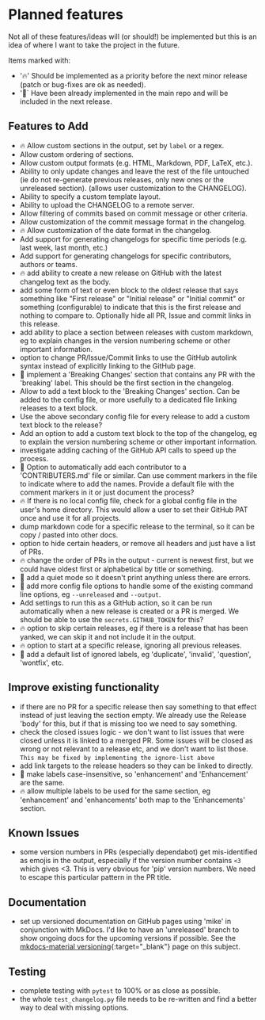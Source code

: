 # Planned features

Not all of these features/ideas will (or should!) be implemented but this is an
idea of where I want to take the project in the future.

Items marked with:

- ':fire:' Should be implemented as a priority before the next minor release
(patch or bug-fixes are ok as needed).
- ':rocket:` Have been already implemented in the main repo and will be included
in the next release.

## Features to Add

- :fire: Allow custom sections in the output, set by `label` or a regex.
- Allow custom ordering of sections.
- Allow custom output formats (e.g. HTML, Markdown, PDF, LaTeX, etc.).
- Ability to only update changes and leave the rest of the file untouched (ie do
  not re-generate previous releases, only new ones or the unreleased section).
  (allows user customization to the CHANGELOG).
- Ability to specify a custom template layout.
- Ability to upload the CHANGELOG to a remote server.
- Allow filtering of commits based on commit message or other criteria.
- Allow customization of the commit message format in the changelog.
- :fire: Allow customization of the date format in the changelog.
- Add support for generating changelogs for specific time periods (e.g. last
  week, last month, etc.)
- Add support for generating changelogs for specific contributors, authors or
  teams.
- :fire: add ability to create a new release on GitHub with the latest changelog
  text as the body.
- add some form of text or even block to the oldest release that says something
  like "First release" or "Initial release" or "Initial commit" or something
  (configurable) to indicate that this is the first release and nothing to
  compare to. Optionally hide all PR, Issue and commit links in this release.
- add ability to place a section between releases with custom markdown, eg to
  explain changes in the version numbering scheme or other important
  information.
- option to change PR/Issue/Commit links to use the GitHub autolink syntax
  instead of explicitly linking to the GitHub page.
- :rocket: implement a 'Breaking Changes' section that contains any PR with the
  'breaking' label. This should be the first section in the changelog.
- Allow to add a text block to the 'Breaking Changes' section. Can be added to
  the config file, or more usefully to a dedicated file linking releases to a
  text block.
- Use the above secondary config file for every release to add a custom text
  block to the release?
- Add an option to add a custom text block to the top of the changelog, eg to
  explain the version numbering scheme or other important information.
- investigate adding caching of the GitHub API calls to speed up the process.
- :rocket: Option to automatically add each contributor to a 'CONTRIBUTERS.md'
  file or similar. Can use comment markers in the file to indicate where to add
  the names. Provide a default file with the comment markers in it or just
  document the process?
- :fire: If there is no local config file, check for a global config file in the
  user's home directory. This would allow a user to set their GitHub PAT once
  and use it for all projects.
- dump markdown code for a specific release to the terminal, so it can be copy /
  pasted into other docs.
- option to hide certain headers, or remove all headers and just have a list of
  PRs.
- :fire: change the order of PRs in the output - current is newest first, but we
  could have oldest first or alphabetical by title or something.
- :rocket: add  a quiet mode so it doesn't print anything unless there are
  errors.
- :rocket: add more config file options to handle some of the existing command line
  options, eg `--unreleased` and `--output`.
- Add settings to run this as a GitHub action, so it can be run automatically
  when a new release is created or a PR is merged. We should be able to use the
  `secrets.GITHUB_TOKEN` for this?
- :fire: option to skip certain releases, eg if there is a release that has been
  yanked, we can skip it and not include it in the output.
- :fire: option to start at a specific release, ignoring all previous releases.
- :rocket: add a default list of ignored labels, eg 'duplicate', 'invalid',
  'question', 'wontfix', etc.

## Improve existing functionality

- if there are no PR for a specific release then say something to that effect
  instead of just leaving the section empty. We already use the Release 'body'
  for this, but if that is missing too we need to say something.
- check the closed issues logic - we don't want to list issues that were closed
  unless it is linked to a merged PR. Some issues will be closed as wrong or not
  relevant to a release etc, and we don't want to list those. `This may be fixed
  by implementing the ignore-list above`
- add link targets to the release headers so they can be linked to directly.
- :rocket: make labels case-insensitive, so 'enhancement' and 'Enhancement' are
  the same.
- :fire: allow multiple labels to be used for the same section, eg 'enhancement'
  and 'enhancements' both map to the 'Enhancements' section.

## Known Issues

- some version numbers in PRs (especially dependabot) get mis-identified as
  emojis in the output, especially if the version number contains `<3` which
  gives <3. This is very obvious for 'pip' version numbers. We need to escape
  this particular pattern in the PR title.

## Documentation

- set up versioned documentation on GitHub pages using 'mike' in conjunction with
  MkDocs. I'd like to have an 'unreleased' branch to show ongoing docs for the
  upcoming versions if possible. See the
  [mkdocs-material versioning](https://squidfunk.github.io/mkdocs-material/setup/setting-up-versioning/){:target="_blank"}
  page on this subject.

## Testing

- complete testing with `pytest` to 100% or as close as possible.
- the whole `test_changelog.py` file needs to be re-written and find a better
  way to deal with missing options.
